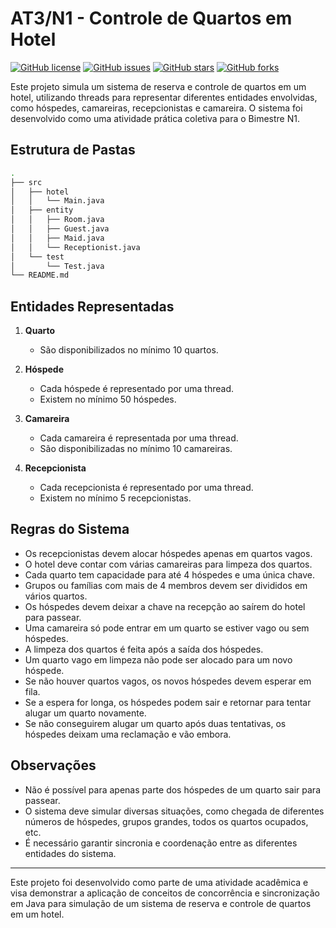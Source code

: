 # AT3/N1 - Controle de Quartos em Hotel

[![GitHub license](https://img.shields.io/github/license/yourusername/controle-quartos-hotel)](https://github.com/yourusername/controle-quartos-hotel/blob/main/LICENSE)
[![GitHub issues](https://img.shields.io/github/issues/yourusername/controle-quartos-hotel)](https://github.com/yourusername/controle-quartos-hotel/issues)
[![GitHub stars](https://img.shields.io/github/stars/yourusername/controle-quartos-hotel)](https://github.com/yourusername/controle-quartos-hotel/stargazers)
[![GitHub forks](https://img.shields.io/github/forks/yourusername/controle-quartos-hotel)](https://github.com/yourusername/controle-quartos-hotel/network)

Este projeto simula um sistema de reserva e controle de quartos em um hotel, utilizando threads para representar diferentes entidades envolvidas, como hóspedes, camareiras, recepcionistas e camareira. O sistema foi desenvolvido como uma atividade prática coletiva para o Bimestre N1.

## Estrutura de Pastas

``` bash
.
├── src
│   ├── hotel
│   │   └── Main.java
│   ├── entity
│   │   ├── Room.java
│   │   ├── Guest.java
│   │   ├── Maid.java
│   │   └── Receptionist.java
│   └── test
│       └── Test.java
└── README.md
```


## Entidades Representadas

1. **Quarto**
   - São disponibilizados no mínimo 10 quartos.
  
2. **Hóspede**
   - Cada hóspede é representado por uma thread.
   - Existem no mínimo 50 hóspedes.

3. **Camareira**
   - Cada camareira é representada por uma thread.
   - São disponibilizadas no mínimo 10 camareiras.

4. **Recepcionista**
   - Cada recepcionista é representado por uma thread.
   - Existem no mínimo 5 recepcionistas.

## Regras do Sistema

- Os recepcionistas devem alocar hóspedes apenas em quartos vagos.
- O hotel deve contar com várias camareiras para limpeza dos quartos.
- Cada quarto tem capacidade para até 4 hóspedes e uma única chave.
- Grupos ou famílias com mais de 4 membros devem ser divididos em vários quartos.
- Os hóspedes devem deixar a chave na recepção ao saírem do hotel para passear.
- Uma camareira só pode entrar em um quarto se estiver vago ou sem hóspedes.
- A limpeza dos quartos é feita após a saída dos hóspedes.
- Um quarto vago em limpeza não pode ser alocado para um novo hóspede.
- Se não houver quartos vagos, os novos hóspedes devem esperar em fila.
- Se a espera for longa, os hóspedes podem sair e retornar para tentar alugar um quarto novamente.
- Se não conseguirem alugar um quarto após duas tentativas, os hóspedes deixam uma reclamação e vão embora.

## Observações

- Não é possível para apenas parte dos hóspedes de um quarto sair para passear.
- O sistema deve simular diversas situações, como chegada de diferentes números de hóspedes, grupos grandes, todos os quartos ocupados, etc.
- É necessário garantir sincronia e coordenação entre as diferentes entidades do sistema.
  
---
Este projeto foi desenvolvido como parte de uma atividade acadêmica e visa demonstrar a aplicação de conceitos de concorrência e sincronização em Java para simulação de um sistema de reserva e controle de quartos em um hotel.
